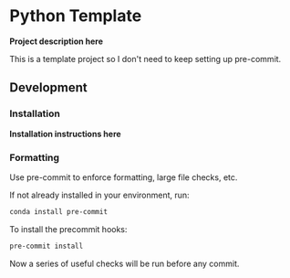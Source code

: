 # Python Template

**Project description here**

This is a template project so I don't need to keep setting up pre-commit.

## Development

### Installation

**Installation instructions here**

### Formatting

Use pre-commit to enforce formatting, large file checks, etc.

If not already installed in your environment, run:

```bash
conda install pre-commit
```

To install the precommit hooks:

```bash
pre-commit install
```

Now a series of useful checks will be run before any commit.
